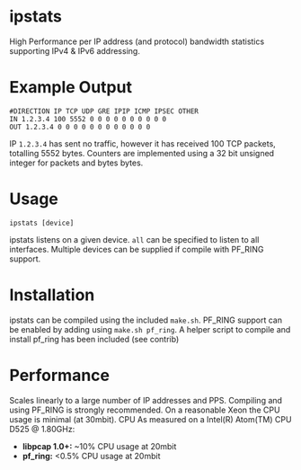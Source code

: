 ipstats
=======

High Performance per IP address (and protocol) bandwidth statistics supporting IPv4 & IPv6 addressing.

# Example Output
```
#DIRECTION IP TCP UDP GRE IPIP ICMP IPSEC OTHER
IN 1.2.3.4 100 5552 0 0 0 0 0 0 0 0 0 0
OUT 1.2.3.4 0 0 0 0 0 0 0 0 0 0 0 0
```

IP ```1.2.3.4``` has sent no traffic, however it has received 100 TCP packets, totalling 5552 bytes. Counters are implemented using a 32 bit unsigned integer for packets and bytes bytes.

# Usage
```ipstats [device]```

ipstats listens on a given device. ```all``` can be specified to listen to all interfaces. Multiple devices can be supplied if compile with PF_RING support.

# Installation
ipstats can be compiled using the included ```make.sh```. PF_RING support can be enabled by adding using ```make.sh pf_ring```. A helper script to compile and install pf_ring has been included (see contrib)

# Performance
Scales linearly to a large number of IP addresses and PPS. Compiling and using PF_RING is strongly recommended. On a reasonable Xeon the CPU usage is minimal (at 30mbit). CPU As measured on a Intel(R) Atom(TM) CPU D525 @ 1.80GHz:

 * __libpcap 1.0+:__ ~10% CPU usage at 20mbit
 * __pf_ring:__ <0.5% CPU usage at 20mbit